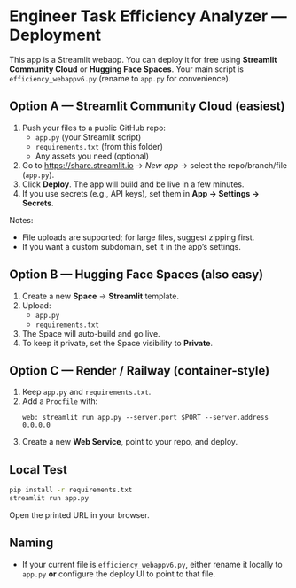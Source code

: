 # Engineer Task Efficiency Analyzer — Deployment

This app is a Streamlit webapp. You can deploy it for free using **Streamlit Community Cloud** or **Hugging Face Spaces**.
Your main script is `efficiency_webappv6.py` (rename to `app.py` for convenience).

## Option A — Streamlit Community Cloud (easiest)
1. Push your files to a public GitHub repo:
   - `app.py` (your Streamlit script)
   - `requirements.txt` (from this folder)
   - Any assets you need (optional)
2. Go to https://share.streamlit.io → *New app* → select the repo/branch/file (`app.py`).
3. Click **Deploy**. The app will build and be live in a few minutes.
4. If you use secrets (e.g., API keys), set them in **App → Settings → Secrets**.

Notes:
- File uploads are supported; for large files, suggest zipping first.
- If you want a custom subdomain, set it in the app’s settings.

## Option B — Hugging Face Spaces (also easy)
1. Create a new **Space** → **Streamlit** template.
2. Upload:
   - `app.py`
   - `requirements.txt`
3. The Space will auto-build and go live.
4. To keep it private, set the Space visibility to **Private**.

## Option C — Render / Railway (container-style)
1. Keep `app.py` and `requirements.txt`.
2. Add a `Procfile` with:
   ```
   web: streamlit run app.py --server.port $PORT --server.address 0.0.0.0
   ```
3. Create a new **Web Service**, point to your repo, and deploy.

## Local Test
```bash
pip install -r requirements.txt
streamlit run app.py
```
Open the printed URL in your browser.

## Naming
- If your current file is `efficiency_webappv6.py`, either rename it locally to `app.py` **or** configure the deploy UI to point to that file.
